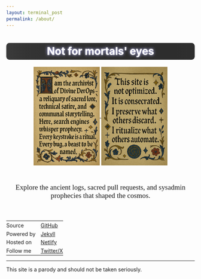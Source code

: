 ```yaml
---
layout: terminal_post
permalink: /about/
---
```


<style>
body.about-parallax {
	background-image: url('/assets/images/tiled-glyphs3.webp');
	background-repeat: repeat;
	background-size: auto;
	background-position: 0 0;
	background-attachment: fixed;
}
.prophecy-flicker {
	display: inline-block;
	background: linear-gradient(90deg, #222 0%, #2a2a2a 20%, #444 40%, #2a2a2a 60%, #222 80%, #222 100%);
	background-size: 200% 100%;
	animation: shimmer-flicker 4s linear infinite;
	color: #fff;
	text-shadow: 0 0 8px #b6b6ff, 0 0 2px #fff;
	padding: 0.2em 1em;
	border-radius: 0.3em;
}
@keyframes shimmer-flicker {
	0% { background-position: 0% 0; opacity: 0.85; }
	10% { opacity: 0.7; }
	20% { opacity: 1; }
	30% { opacity: 0.8; }
	40% { opacity: 1; }
	50% { opacity: 0.9; }
	60% { opacity: 1; }
	70% { opacity: 0.8; }
	80% { opacity: 1; }
	90% { opacity: 0.7; }
	100% { background-position: 200% 0; opacity: 0.85; }
}
@import url('https://fonts.googleapis.com/css2?family=Cinzel+Decorative:wght@400;700;900&display=swap');


.about-main {
	font-family: 'Cenzel Decorative', cursive;
	text-align: center;
	font-size: clamp(0.8em, 2vw, 1.35em) !important;
}

</style>

<script>
// Add a class to body for about page parallax effect
document.addEventListener('DOMContentLoaded', function() {
	document.body.classList.add('about-parallax');
});
</script>

<h1 class="prophecy-flicker" style="display:block; margin-left:auto; margin-right:auto; text-align:center;">Not for mortals' eyes</h1>


<div class="about-main center" style="margin-bottom: 3em;">
	<a href="/assets/images/about-page-1.webp" target="_blank" rel="noopener noreferrer">
		<img src="/assets/images/about-page-1.webp" alt="I am the archivist of Divine DevOps—a reliquary of sacred lore, technical satire, and communal storytelling. Here, search engines whisper prophecy. Pagination partitions the sacred. Every keystroke is a ritual. Every bug, a beast to be named." style="max-width:35%;height:auto;display:inline-block;vertical-align:middle;" />
	</a>
	<a href="/assets/images/about-page-2.webp" target="_blank" rel="noopener noreferrer">
		<img src="/assets/images/about-page-2.webp" alt="This site is not optimized. It is consecrated. I preserve what others discard. I ritualize what others automate." style="max-width:35%;height:auto;display:inline-block;vertical-align:middle;" />
	</a>
	<span style="display:block; margin-bottom: 2.5em; margin-top: 2.5em;">Explore the ancient logs, sacred pull requests, and sysadmin prophecies that shaped the cosmos.</span>
</div>


<table class="center" style="margin-left:auto;margin-right:auto;border:none;background:none;width:auto;">
	<tr style="border:none;background:none;">
		<td style="border:none;padding:0.2em 1em 0.2em 0;background:none;">Source</td>
		<td style="border:none;padding:0.2em 0;background:none;"><a href="https://github.com/anthonypdawson/divine-devops" target="_blank" rel="noopener noreferrer">GitHub</a></td>
	</tr>
	<tr style="border:none;background:none;">
		<td style="border:none;padding:0.2em 1em 0.2em 0;background:none;">Powered by</td>
		<td style="border:none;padding:0.2em 0;background:none;"><a href="https://jekyllrb.com/" target="_blank" rel="noopener noreferrer">Jekyll</a></td>
	</tr>
	<tr style="border:none;background:none;">
		<td style="border:none;padding:0.2em 1em 0.2em 0;background:none;">Hosted on</td>
		<td style="border:none;padding:0.2em 0;background:none;"><a href="https://www.netlify.com" target="_blank" rel="noopener noreferrer">Netlify</a></td>
	</tr>
	<tr style="border:none;background:none;">
		<td style="border:none;padding:0.2em 1em 0.2em 0;background:none;">Follow me</td>
		<td style="border:none;padding:0.2em 0;background:none;"><a href="https://x.com/anthonypdawson" target="_blank" rel="noopener">Twitter/X</a></td>
	</tr>
</table>

<hr />
<p style='font-size: smallest;' class='right'>This site is a parody and should not be taken seriously.</p>
